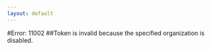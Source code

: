 ```yaml
---
layout: default
---
```


#Error: 11002
##Token is invalid because the specified organization is disabled.
